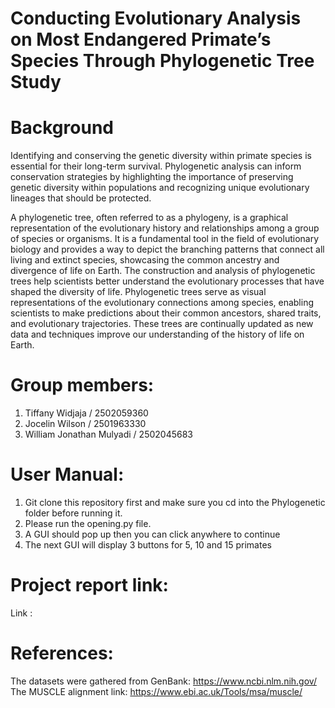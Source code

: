 # Conducting Evolutionary Analysis on Most Endangered Primate’s Species Through Phylogenetic Tree Study

# Background
Identifying and conserving the genetic diversity within primate species is essential for their long-term survival. Phylogenetic analysis can inform conservation strategies by highlighting the importance of preserving genetic diversity within populations and recognizing unique evolutionary lineages that should be protected.

A phylogenetic tree, often referred to as a phylogeny, is a graphical representation of the evolutionary history and relationships among a group of species or organisms. It is a fundamental tool in the field of evolutionary biology and provides a way to depict the branching patterns that connect all living and extinct species, showcasing the common ancestry and divergence of life on Earth. The construction and analysis of phylogenetic trees help scientists better understand the evolutionary processes that have shaped the diversity of life. Phylogenetic trees serve as visual representations of the evolutionary connections among species, enabling scientists to make predictions about their common ancestors, shared traits, and evolutionary trajectories. These trees are continually updated as new data and techniques improve our understanding of the history of life on Earth.

# Group members:
1. Tiffany Widjaja / 2502059360
2. Jocelin Wilson / 2501963330
3. William Jonathan Mulyadi / 2502045683

# User Manual:
1. Git clone this repository first and make sure you cd into the Phylogenetic folder before running it.
2. Please run the opening.py file.
3. A GUI should pop up then you can click anywhere to continue
4. The next GUI will display 3 buttons for 5, 10 and 15 primates

# Project report link:
Link :

# References:
The datasets were gathered from GenBank: https://www.ncbi.nlm.nih.gov/
The MUSCLE alignment link: https://www.ebi.ac.uk/Tools/msa/muscle/
